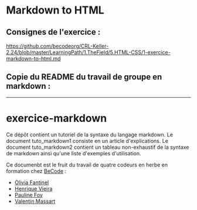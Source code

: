 # Markdown to HTML

## Consignes de l'exercice :

https://github.com/becodeorg/CRL-Keller-2.24/blob/master/LearningPath/1.TheField/5.HTML-CSS/1-exercice-markdown-to-html.md

## Copie du README du travail de groupe en markdown : 

---

# exercice-markdown

Ce dépôt contient un tutoriel de la syntaxe du langage markdown. Le document tuto_markdown1 consiste en un article d'explications. Le document tuto_markdown2 contient un tableau non-exhaustif de la syntaxe de markdown ainsi qu'une liste d'exemples d'utilisation. 

Ce documenbt est le fruit du travail de quatre codeurs en herbe en formation chez [BeCode](https://becode.org/fr/) : 
* [Olivia Fantinel](https://github.com/tanoshiibot)
* [Henrique Vieira](https://github.com/VieiraHenrique)
* [Pauline Foy](https://github.com/LynnFoy)
* [Valentin Massart](https://github.com/massartval)